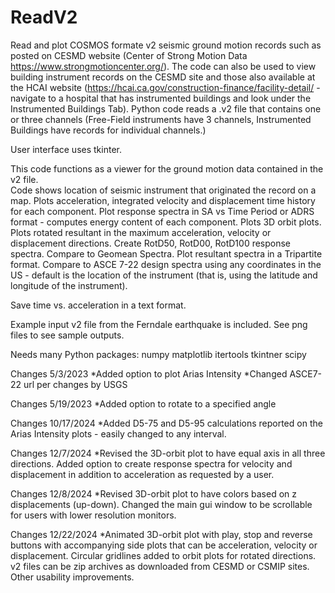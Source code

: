 # ReadV2

Read and plot COSMOS formate v2 seismic ground motion records such as posted on CESMD website (Center of Strong Motion Data https://www.strongmotioncenter.org/). The code can also be used to view building instrument records on the CESMD site and those also available at the HCAI website (https://hcai.ca.gov/construction-finance/facility-detail/ - navigate to a hospital that has instrumented buildings and look under the Instrumented Buildings Tab). Python code reads a .v2 file that contains one or three channels (Free-Field instruments have 3 channels, Instrumented Buildings have records for individual channels.)

User interface uses tkinter.

This code functions as a viewer for the ground motion data contained in the v2 file.  
Code shows location of seismic instrument that originated the record on a map. Plots acceleration, integrated velocity and displacement time history for each component. Plot response spectra in SA vs Time Period or ADRS format - computes energy content of each component. Plots 3D orbit plots. Plots rotated resultant in the maximum acceleration, velocity or displacement directions. Create RotD50, RotD00, RotD100 response spectra. Compare to Geomean Spectra. Plot resultant spectra in a Tripartite format. Compare to ASCE 7-22 design spectra using any coordinates in the US - default is the location of the instrument (that is, using the latitude and longitude of the instrument). 

Save time vs. acceleration in a text format.

Example input v2 file from the Ferndale earthquake is included.  See png files to see sample outputs.

Needs many Python packages: numpy matplotlib itertools tkintner scipy


Changes 5/3/2023
  *Added option to plot Arias Intensity
  *Changed ASCE7-22 url per changes by USGS
  
Changes 5/19/2023
 *Added option to rotate to a specified angle

 Changes 10/17/2024
 *Added D5-75 and D5-95 calculations reported on the Arias Intensity plots - easily changed to any interval.

 Changes 12/7/2024
 *Revised the 3D-orbit plot to have equal axis in all three directions.  Added option to create response spectra for velocity and displacement in addition to acceleration as requested by a user.

Changes 12/8/2024
*Revised 3D-orbit plot to have colors based on z displacements (up-down).  Changed the main gui window to be scrollable for users with lower resolution monitors.

Changes 12/22/2024
*Animated 3D-orbit plot  with play, stop and reverse buttons with accompanying side plots that can be acceleration, velocity or displacement.  Circular gridlines added to orbit plots for rotated directions.  v2 files can be zip archives as downloaded from CESMD or CSMIP sites. Other usability improvements.
